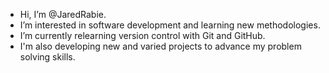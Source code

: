 - Hi, I’m @JaredRabie.
- I’m interested in software development and learning new methodologies.
- I’m currently relearning version control with Git and GitHub.
- I'm also developing new and varied projects to advance my problem solving skills. 

<!---
JaredRabie/JaredRabie is a ✨ special ✨ repository because its `README.md` (this file) appears on your GitHub profile.
You can click the Preview link to take a look at your changes.
--->
